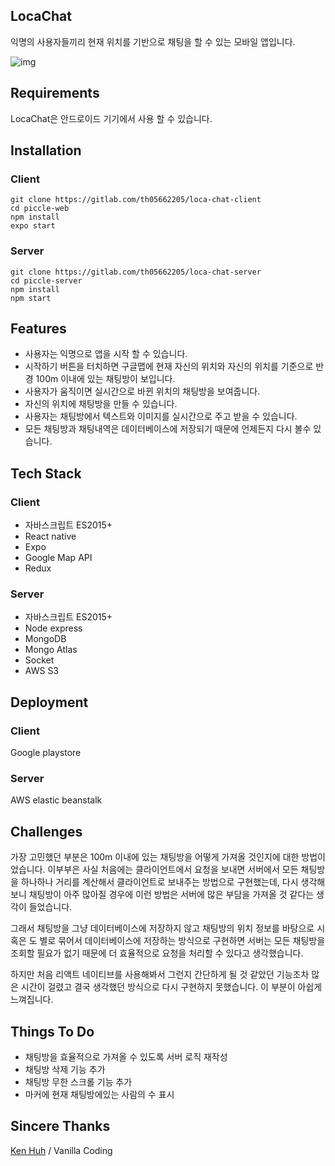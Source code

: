 ## LocaChat

익명의 사용자들끼리 현재 위치를 기반으로 채팅을 할 수 있는 모바일 앱입니다.

![img](https://user-images.githubusercontent.com/47530702/79829198-67296a80-83dd-11ea-842c-15c19d36f98c.png)


## Requirements

LocaChat은 안드로이드 기기에서 사용 할 수 있습니다.

## Installation

### Client

```
git clone https://gitlab.com/th05662205/loca-chat-client
cd piccle-web
npm install
expo start
```

### Server

```
git clone https://gitlab.com/th05662205/loca-chat-server
cd piccle-server
npm install
npm start
```

## Features

- 사용자는 익명으로 앱을 시작 할 수 있습니다.
- 시작하기 버튼을 터치하면 구글맵에 현재 자신의 위치와 자신의 위치를 기준으로 반경 100m 이내에 있는 채팅방이 보입니다.
- 사용자가 움직이면 실시간으로 바뀐 위치의 채팅방을 보여줍니다.
- 자신의 위치에 채팅방을 만들 수 있습니다.
- 사용자는 채팅방에서 텍스트와 이미지를 실시간으로 주고 받을 수 있습니다.
- 모든 채팅방과 채팅내역은 데이터베이스에 저장되기 때문에 언제든지 다시 볼수 있습니다.

## Tech Stack

### Client

- 자바스크립트 ES2015+
- React native
- Expo
- Google Map API
- Redux

### Server

- 자바스크립트 ES2015+
- Node express
- MongoDB
- Mongo Atlas
- Socket
- AWS S3

## Deployment

### Client

Google playstore

### Server

AWS elastic beanstalk

## Challenges

가장 고민했던 부분은 100m 이내에 있는 채팅방을 어떻게 가져올 것인지에 대한 방법이었습니다. 이부부은 사실 처음에는 클라이언트에서 요청을 보내면 서버에서 모든 채팅방을 하나하나 거리를 계산해서 클라이언트로 보내주는 방법으로 구현했는데, 다시 생각해보니 채팅방이 아주 많아질 경우에 이런 방법은 서버에 많은 부담을 가져올 것 같다는 생각이 들었습니다.

그래서 채팅방을 그냥 데이터베이스에 저장하지 않고 채팅방의 위치 정보를 바탕으로 시 혹은 도 별로 묶어서 데이터베이스에 저장하는 방식으로 구현하면 서버는 모든 채팅방을 조회할 필요가 없기 때문에 더 효율적으로 요청을 처리할 수 있다고 생각했습니다.

하지만 처음 리액트 네이티브를 사용해봐서 그런지 간단하게 될 것 같았던 기능조차 많은 시간이 걸렸고 결국 생각했던 방식으로 다시 구현하지 못했습니다. 이 부분이 아쉽게 느껴집니다.

## Things To Do

- 채팅방을 효율적으로 가져올 수 있도록 서버 로직 재작성
- 채팅방 삭제 기능 추가
- 채팅방 무한 스크롤 기능 추가
- 마커에 현재 채팅방에있는 사람의 수 표시

## Sincere Thanks

[Ken Huh](https://github.com/Ken123777) / Vanilla Coding
